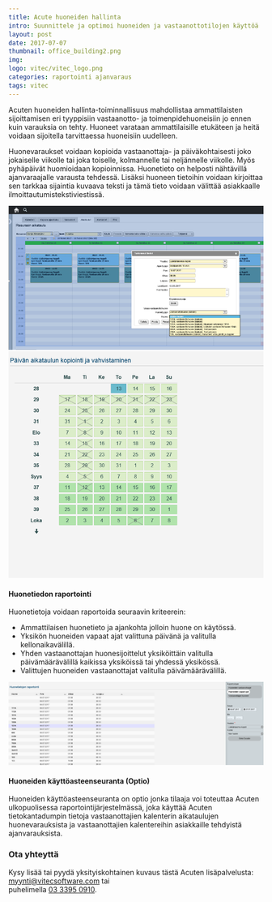 ```yaml
---
title: Acute huoneiden hallinta
intro: Suunnittele ja optimoi huoneiden ja vastaanottotilojen käyttöä
layout: post
date: 2017-07-07
thumbnail: office_building2.png
img: 
logo: vitec/vitec_logo.png
categories: raportointi ajanvaraus
tags: vitec
---
```


Acuten huoneiden hallinta-toiminnallisuus mahdollistaa ammattilaisten sijoittamisen  eri tyyppisiin 
vastaanotto- ja toimenpidehuoneisiin jo ennen kuin varauksia on tehty. 
Huoneet varataan ammattilaisille etukäteen ja heitä voidaan sijoitella tarvittaessa huoneisiin uudelleen.  

Huonevaraukset voidaan kopioida vastaanottaja- ja päiväkohtaisesti joko jokaiselle viikolle tai 
joka toiselle, kolmannelle tai neljännelle viikolle. Myös pyhäpäivät huomioidaan kopioinnissa.
Huonetieto on helposti nähtävillä ajanvaraajalle varausta tehdessä. 
Lisäksi huoneen tietoihin voidaan kirjoittaa sen tarkkaa sijaintia kuvaava teksti ja 
tämä tieto voidaan välittää asiakkaalle ilmoittautumistekstiviestissä.

![Huoneen valinta screenshot](/portfolio/vitec/huoneen_valinta.png)
![Vahvistus screenshot](/portfolio/vitec/vahvistus_huoneet.png)

#### Huonetiedon raportointi

Huonetietoja voidaan raportoida seuraavin kriteerein:
- Ammattilaisen huonetieto  ja ajankohta jolloin huone on käytössä.
- Yksikön huoneiden vapaat ajat valittuna päivänä ja valitulla kellonaikavälillä.
- Yhden vastaanottajan huonesijoittelut yksiköittäin valitulla päivämäärävälillä kaikissa yksiköissä tai yhdessä yksikössä.
- Valittujen huoneiden vastaanottajat valitulla päivämäärävälillä.

![Huoneiden raportti screenshot](/portfolio/vitec/huoneiden_raportti.png)

#### Huoneiden käyttöasteenseuranta (Optio)

Huoneiden käyttöasteenseuranta on optio jonka tilaaja voi toteuttaa Acuten ulkopuolisessa 
raportointijärjestelmässä, joka käyttää Acuten tietokantadumpin tietoja vastaanottajien kalenterin 
aikataulujen huonevarauksista ja vastaanottajien kalentereihin asiakkaille tehdyistä ajanvarauksista. 

### Ota yhteyttä

Kysy lisää tai pyydä yksityiskohtainen kuvaus tästä Acuten lisäpalvelusta: 
[myynti@vitecsoftware.com](mailto://myynti@vitecsoftware.com) tai  
puhelimella [03 3395 0910](tel://+358333950910).